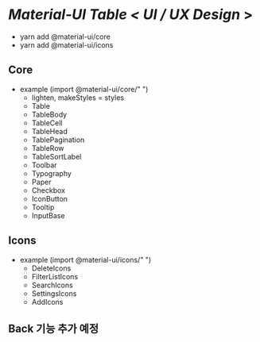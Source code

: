 # ***Material-UI Table < UI / UX Design*** >  
 - yarn add @material-ui/core
 - yarn add @material-ui/icons

## Core
 - example (import @material-ui/core/" ")
   - lighten, makeStyles = styles
   - Table
   - TableBody
   - TableCell
   - TableHead
   - TablePagination
   - TableRow
   - TableSortLabel
   - Toolbar
   - Typography
   - Paper
   - Checkbox
   - IconButton
   - Tooltip
   - InputBase

 ## Icons
 - example (import @material-ui/icons/" ")
   - DeleteIcons
   - FilterListIcons
   - SearchIcons 
   - SettingsIcons
   - AddIcons 

## Back 기능 추가 예정 